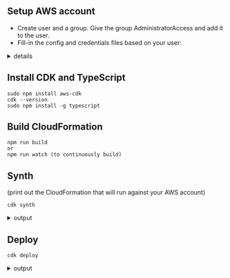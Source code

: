 ## Setup AWS account
* Create user and a group. Give the group AdministratorAccess and add it to the user.
* Fill-in the config and credentials files based on your user:

<details><summary>details</summary>

```
cat ~/.aws/config
[default]
region = us-east-1

cat ~/.aws/credentials
[default]
aws_access_key_id = xxxxxxxxxxxxxxxxxxxx
aws_secret_access_key = xxxxxxxxxxxxxxxxxxxxxxxxxxxxxxxxxxxxxxxx
```

</details>

## Install CDK and TypeScript
```
sudo npm install aws-cdk
cdk --version
sudo npm install -g typescript
```

## Build CloudFormation
```
npm run build
or
npm run watch (to continuously build)
```

## Synth 
(print out the CloudFormation that will run against your AWS account)
```
cdk synth
```

<details><summary>output</summary>

```
Resources:
  MyFirstBucketB8884501:
    Type: AWS::S3::Bucket
    Properties:
      VersioningConfiguration:
        Status: Enabled
  CDKMetadata:
    Type: AWS::CDK::Metadata
    Properties:
      Modules: "@aws-cdk/aws-codepipeline-api=0.15.2,@aws-cdk/aws-events=0.15.2,@aws-c\
        dk/aws-iam=0.15.2,@aws-cdk/aws-kms=0.15.2,@aws-cdk/aws-s3=0.15.2,@aws-c\
        dk/aws-s3-notifications=0.15.2,@aws-cdk/cdk=0.15.2,@aws-cdk/cx-api=0.15\
        .2,cdk=1.0.0"
```

</details>

## Deploy
```
cdk deploy
```

<details><summary>output</summary>

```
hello-cdk: deploying...
hello-cdk: creating CloudFormation changeset...
 0/3 | 08:49:35 | CREATE_IN_PROGRESS   | AWS::S3::Bucket    | MyFirstBucket (MyFirstBucketB8884501)
 0/3 | 08:49:36 | CREATE_IN_PROGRESS   | AWS::CDK::Metadata | CDKMetadata
 0/3 | 08:49:36 | CREATE_IN_PROGRESS   | AWS::S3::Bucket    | MyFirstBucket (MyFirstBucketB8884501) Resource creation Initiated
 0/3 | 08:49:38 | CREATE_IN_PROGRESS   | AWS::CDK::Metadata | CDKMetadata Resource creation Initiated
 1/3 | 08:49:39 | CREATE_COMPLETE      | AWS::CDK::Metadata | CDKMetadata
 2/3 | 08:49:56 | CREATE_COMPLETE      | AWS::S3::Bucket    | MyFirstBucket (MyFirstBucketB8884501)
 3/3 | 08:49:58 | CREATE_COMPLETE      | AWS::CloudFormation::Stack | hello-cdk

 ✅   hello-cdk

Stack ARN:
arn:aws:cloudformation:us-east-1:435759087415:stack/hello-cdk/6ad1b140-e43f-11e8-8d3a-50d5ca6e6082
```

</details>
